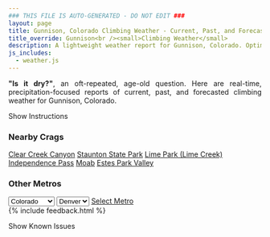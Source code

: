 ```yaml
---
### THIS FILE IS AUTO-GENERATED - DO NOT EDIT ###
layout: page
title: Gunnison, Colorado Climbing Weather - Current, Past, and Forecasted Report
title_override: Gunnison<br /><small>Climbing Weather</small>
description: A lightweight weather report for Gunnison, Colorado. Optimized for slow internet connections.
js_includes:
  - weather.js
---
```


<section class="measure center lh-copy f5-ns f6 ph2 mv4" style="text-align: justify;">
<strong>"Is it dry?"</strong>, an oft-repeated, age-old question. Here are real-time,
precipitation-focused reports of current, past, and forecasted climbing weather for Gunnison, Colorado.
</section>

<p id="settings-toggle" class="mw5 b center tc hover-light-red black-70 pointer">Show Instructions</p>
<section id="settings" class="overflow-hidden" style="display:none;">
    <div class="mv2 ph2 center">
        <div class="fn f6 tc pv2">
            <p class="measure lh-copy center"><strong>Show/hide hourly forecasts</strong> by clicking the desired day.</p>
            <hr class="mw5 p0 mv2 o-60 b0 bt b--light-red light-red bg-light-red">
            <p class="measure lh-copy center"><strong>Current and Past conditions</strong> are measured by the nearest weather station. <strong>Forecast conditions</strong> are calculated and polled separately.</p>
            <hr class="mw5 p0 mv2 o-60 b0 bt b--light-red light-red bg-light-red">
            <p class="measure lh-copy center"><strong>Having issues?</strong> Try <a id="clear-cache" class="no-underline relative fancy-link light-red hover-light-red" href="#">clearing the local cache</a>.</p>
            <hr class="mw5 p0 mv2 o-60 b0 bt b--light-red light-red bg-light-red">
            <p class="measure lh-copy center">Weather data sourced from <a class="no-underline fancy-link relative light-red" target="_blank" href="https://www.weather.gov/documentation/services-web-api">weather.gov</a>.</p>
        </div>
    </div>
</section>
<section id="weather" data-crag="gunnison-colorado" class="mv4-ns mv3 ph2 center"></section>
<section id="nearby" class="tc lh-copy">
  <h3>Nearby Crags</h3>
<a class="nowrap no-underline fancy-link relative light-red mh3" href="/crags/clear-creek-canyon-colorado-weather.html">Clear Creek Canyon</a>
<a class="nowrap no-underline fancy-link relative light-red mh3" href="/crags/staunton-state-park-colorado-weather.html">Staunton State Park</a>
<a class="nowrap no-underline fancy-link relative light-red mh3" href="/crags/lime-park-lime-creek-colorado-weather.html">Lime Park (Lime Creek)</a>
<a class="nowrap no-underline fancy-link relative light-red mh3" href="/crags/independence-pass-colorado-weather.html">Independence Pass</a>
<a class="nowrap no-underline fancy-link relative light-red mh3" href="/crags/moab-utah-weather.html">Moab</a>
<a class="nowrap no-underline fancy-link relative light-red mh3" href="/crags/estes-park-valley-colorado-weather.html">Estes Park Valley</a>
</section>
<section id="nearby" class="tc lh-copy">
  <h3>Other Metros</h3>
  <select class="ma1 bg-near-white pa2" id="stateSel">
    <option value="Texas">Texas</option>
    <option value="Washington">Washington</option>
    <option value="Colorado" selected>Colorado</option>
    <option value="Tennessee">Tennessee</option>
    <option value="Utah">Utah</option>
    <option value="California">California</option>
  </select>
  <select class="ma1 bg-near-white pa2" id="citySel">
    <option value="Denver" selected>Denver</option>
  </select>
  <a id="selectMetro" class="f6 link dim ph3 pv2 ma1 dib white bg-light-red" href="/crags/denver-colorado-weather.html">Select Metro</a>
  <script>
    var states = [];
    states["Texas"] = "Austin"
    states["Washington"] = "Seattle"
    states["Colorado"] = "Denver"
    states["Tennessee"] = "Nashville"
    states["Utah"] = "Salt Lake City"
    states["California"] = "San Francisco|Los Angeles"
  </script>
</section>
{% include feedback.html %}
<p id="issues-toggle" class="mw5 b center tc hover-light-red black-70 pointer">Show Known Issues</p>
<section id="issues" class="overflow-hidden tc f6">
</section>

<script>
  var weekly_GJT_152_72 = {"updated":"2023-01-10T08:22:20+00:00","units":"us","forecastGenerator":"BaselineForecastGenerator","generatedAt":"2023-01-10T08:36:46+00:00","updateTime":"2023-01-10T08:22:20+00:00","validTimes":"2023-01-10T02:00:00+00:00/P6DT23H","elevation":{"unitCode":"wmoUnit:m","value":2479.8528},"periods":[{"number":1,"name":"Overnight","startTime":"2023-01-10T01:00:00-07:00","endTime":"2023-01-10T06:00:00-07:00","isDaytime":false,"temperature":15,"temperatureUnit":"F","temperatureTrend":null,"windSpeed":"5 to 10 mph","windDirection":"SSE","icon":"https://api.weather.gov/icons/land/night/snow,40?size=medium","shortForecast":"Chance Snow Showers","detailedForecast":"A chance of snow showers. Mostly cloudy, with a low around 15. South southeast wind 5 to 10 mph. Chance of precipitation is 40%. New snow accumulation of less than half an inch possible."},{"number":2,"name":"Tuesday","startTime":"2023-01-10T06:00:00-07:00","endTime":"2023-01-10T18:00:00-07:00","isDaytime":true,"temperature":38,"temperatureUnit":"F","temperatureTrend":null,"windSpeed":"10 to 15 mph","windDirection":"SW","icon":"https://api.weather.gov/icons/land/day/snow,50/snow,20?size=medium","shortForecast":"Chance Snow Showers","detailedForecast":"A chance of snow showers before 7am, then a chance of snow showers and patchy fog. Partly sunny, with a high near 38. Southwest wind 10 to 15 mph, with gusts as high as 30 mph. Chance of precipitation is 50%. New snow accumulation of less than half an inch possible."},{"number":3,"name":"Tuesday Night","startTime":"2023-01-10T18:00:00-07:00","endTime":"2023-01-11T06:00:00-07:00","isDaytime":false,"temperature":16,"temperatureUnit":"F","temperatureTrend":null,"windSpeed":"5 to 15 mph","windDirection":"SSE","icon":"https://api.weather.gov/icons/land/night/snow,80?size=medium","shortForecast":"Snow Showers","detailedForecast":"Snow showers. Mostly cloudy, with a low around 16. South southeast wind 5 to 15 mph. Chance of precipitation is 80%. New snow accumulation of around one inch possible."},{"number":4,"name":"Wednesday","startTime":"2023-01-11T06:00:00-07:00","endTime":"2023-01-11T18:00:00-07:00","isDaytime":true,"temperature":29,"temperatureUnit":"F","temperatureTrend":null,"windSpeed":"10 to 20 mph","windDirection":"W","icon":"https://api.weather.gov/icons/land/day/snow,80/snow,50?size=medium","shortForecast":"Snow Showers","detailedForecast":"Snow showers before 5pm. Mostly cloudy, with a high near 29. West wind 10 to 20 mph, with gusts as high as 35 mph. Chance of precipitation is 80%. New snow accumulation of around one inch possible."},{"number":5,"name":"Wednesday Night","startTime":"2023-01-11T18:00:00-07:00","endTime":"2023-01-12T06:00:00-07:00","isDaytime":false,"temperature":4,"temperatureUnit":"F","temperatureTrend":null,"windSpeed":"5 to 15 mph","windDirection":"WNW","icon":"https://api.weather.gov/icons/land/night/cold?size=medium","shortForecast":"Partly Cloudy","detailedForecast":"Partly cloudy, with a low around 4. West northwest wind 5 to 15 mph."},{"number":6,"name":"Thursday","startTime":"2023-01-12T06:00:00-07:00","endTime":"2023-01-12T18:00:00-07:00","isDaytime":true,"temperature":30,"temperatureUnit":"F","temperatureTrend":null,"windSpeed":"5 mph","windDirection":"WNW","icon":"https://api.weather.gov/icons/land/day/sct?size=medium","shortForecast":"Mostly Sunny","detailedForecast":"Mostly sunny, with a high near 30."},{"number":7,"name":"Thursday Night","startTime":"2023-01-12T18:00:00-07:00","endTime":"2023-01-13T06:00:00-07:00","isDaytime":false,"temperature":6,"temperatureUnit":"F","temperatureTrend":null,"windSpeed":"5 mph","windDirection":"NNE","icon":"https://api.weather.gov/icons/land/night/cold?size=medium","shortForecast":"Mostly Clear","detailedForecast":"Mostly clear, with a low around 6."},{"number":8,"name":"Friday","startTime":"2023-01-13T06:00:00-07:00","endTime":"2023-01-13T18:00:00-07:00","isDaytime":true,"temperature":37,"temperatureUnit":"F","temperatureTrend":null,"windSpeed":"5 mph","windDirection":"SE","icon":"https://api.weather.gov/icons/land/day/sct?size=medium","shortForecast":"Mostly Sunny","detailedForecast":"Mostly sunny, with a high near 37."},{"number":9,"name":"Friday Night","startTime":"2023-01-13T18:00:00-07:00","endTime":"2023-01-14T06:00:00-07:00","isDaytime":false,"temperature":12,"temperatureUnit":"F","temperatureTrend":null,"windSpeed":"5 mph","windDirection":"E","icon":"https://api.weather.gov/icons/land/night/bkn?size=medium","shortForecast":"Mostly Cloudy","detailedForecast":"Mostly cloudy, with a low around 12."},{"number":10,"name":"Saturday","startTime":"2023-01-14T06:00:00-07:00","endTime":"2023-01-14T18:00:00-07:00","isDaytime":true,"temperature":38,"temperatureUnit":"F","temperatureTrend":null,"windSpeed":"5 to 10 mph","windDirection":"S","icon":"https://api.weather.gov/icons/land/day/bkn?size=medium","shortForecast":"Mostly Cloudy","detailedForecast":"Mostly cloudy, with a high near 38."},{"number":11,"name":"Saturday Night","startTime":"2023-01-14T18:00:00-07:00","endTime":"2023-01-15T06:00:00-07:00","isDaytime":false,"temperature":14,"temperatureUnit":"F","temperatureTrend":null,"windSpeed":"5 mph","windDirection":"SW","icon":"https://api.weather.gov/icons/land/night/snow?size=medium","shortForecast":"Chance Snow Showers","detailedForecast":"A chance of snow showers after 11pm. Mostly cloudy, with a low around 14."},{"number":12,"name":"Sunday","startTime":"2023-01-15T06:00:00-07:00","endTime":"2023-01-15T18:00:00-07:00","isDaytime":true,"temperature":34,"temperatureUnit":"F","temperatureTrend":null,"windSpeed":"5 to 10 mph","windDirection":"WSW","icon":"https://api.weather.gov/icons/land/day/snow?size=medium","shortForecast":"Snow Showers Likely","detailedForecast":"Snow showers likely. Mostly cloudy, with a high near 34. Little or no snow accumulation expected."},{"number":13,"name":"Sunday Night","startTime":"2023-01-15T18:00:00-07:00","endTime":"2023-01-16T06:00:00-07:00","isDaytime":false,"temperature":14,"temperatureUnit":"F","temperatureTrend":null,"windSpeed":"5 to 10 mph","windDirection":"W","icon":"https://api.weather.gov/icons/land/night/snow?size=medium","shortForecast":"Chance Snow Showers","detailedForecast":"A chance of snow showers. Mostly cloudy, with a low around 14."},{"number":14,"name":"M.L. King Jr. Day","startTime":"2023-01-16T06:00:00-07:00","endTime":"2023-01-16T18:00:00-07:00","isDaytime":true,"temperature":31,"temperatureUnit":"F","temperatureTrend":null,"windSpeed":"5 to 10 mph","windDirection":"W","icon":"https://api.weather.gov/icons/land/day/snow?size=medium","shortForecast":"Snow Showers Likely","detailedForecast":"Snow showers likely. Mostly cloudy, with a high near 31. New snow accumulation of less than one inch possible."}]}
  var hourly_GJT_152_72 = {"@context":["https://geojson.org/geojson-ld/geojson-context.jsonld",{"@version":"1.1","wx":"https://api.weather.gov/ontology#","geo":"http://www.opengis.net/ont/geosparql#","unit":"http://codes.wmo.int/common/unit/","@vocab":"https://api.weather.gov/ontology#"}],"type":"Feature","geometry":{"type":"Polygon","coordinates":[[[-106.855759,38.5572231],[-106.8532816,38.5351203],[-106.8249691,38.5370592],[-106.8274406,38.5591622],[-106.855759,38.5572231]]]},"properties":{"updated":"2023-01-10T08:22:20+00:00","units":"us","forecastGenerator":"HourlyForecastGenerator","generatedAt":"2023-01-10T08:36:46+00:00","updateTime":"2023-01-10T08:22:20+00:00","validTimes":"2023-01-10T02:00:00+00:00/P6DT23H","elevation":{"unitCode":"wmoUnit:m","value":2479.8528},"periods":[{"number":1,"name":"","startTime":"2023-01-10T01:00:00-07:00","endTime":"2023-01-10T02:00:00-07:00","isDaytime":false,"temperature":17,"temperatureUnit":"F","temperatureTrend":null,"windSpeed":"5 mph","windDirection":"S","icon":"https://api.weather.gov/icons/land/night/snow,30?size=small","shortForecast":"Chance Snow Showers","detailedForecast":""},{"number":2,"name":"","startTime":"2023-01-10T02:00:00-07:00","endTime":"2023-01-10T03:00:00-07:00","isDaytime":false,"temperature":19,"temperatureUnit":"F","temperatureTrend":null,"windSpeed":"5 mph","windDirection":"S","icon":"https://api.weather.gov/icons/land/night/snow,40?size=small","shortForecast":"Chance Snow Showers","detailedForecast":""},{"number":3,"name":"","startTime":"2023-01-10T03:00:00-07:00","endTime":"2023-01-10T04:00:00-07:00","isDaytime":false,"temperature":18,"temperatureUnit":"F","temperatureTrend":null,"windSpeed":"5 mph","windDirection":"SSE","icon":"https://api.weather.gov/icons/land/night/snow,40?size=small","shortForecast":"Chance Snow Showers","detailedForecast":""},{"number":4,"name":"","startTime":"2023-01-10T04:00:00-07:00","endTime":"2023-01-10T05:00:00-07:00","isDaytime":false,"temperature":18,"temperatureUnit":"F","temperatureTrend":null,"windSpeed":"10 mph","windDirection":"SSE","icon":"https://api.weather.gov/icons/land/night/snow,40?size=small","shortForecast":"Chance Snow Showers","detailedForecast":""},{"number":5,"name":"","startTime":"2023-01-10T05:00:00-07:00","endTime":"2023-01-10T06:00:00-07:00","isDaytime":false,"temperature":20,"temperatureUnit":"F","temperatureTrend":null,"windSpeed":"10 mph","windDirection":"SE","icon":"https://api.weather.gov/icons/land/night/snow,40?size=small","shortForecast":"Chance Snow Showers","detailedForecast":""},{"number":6,"name":"","startTime":"2023-01-10T06:00:00-07:00","endTime":"2023-01-10T07:00:00-07:00","isDaytime":true,"temperature":18,"temperatureUnit":"F","temperatureTrend":null,"windSpeed":"10 mph","windDirection":"S","icon":"https://api.weather.gov/icons/land/day/snow,50?size=small","shortForecast":"Chance Snow Showers","detailedForecast":""},{"number":7,"name":"","startTime":"2023-01-10T07:00:00-07:00","endTime":"2023-01-10T08:00:00-07:00","isDaytime":true,"temperature":17,"temperatureUnit":"F","temperatureTrend":null,"windSpeed":"10 mph","windDirection":"WSW","icon":"https://api.weather.gov/icons/land/day/snow,50?size=small","shortForecast":"Chance Snow Showers","detailedForecast":""},{"number":8,"name":"","startTime":"2023-01-10T08:00:00-07:00","endTime":"2023-01-10T09:00:00-07:00","isDaytime":true,"temperature":20,"temperatureUnit":"F","temperatureTrend":null,"windSpeed":"10 mph","windDirection":"W","icon":"https://api.weather.gov/icons/land/day/snow?size=small","shortForecast":"Chance Snow Showers","detailedForecast":""},{"number":9,"name":"","startTime":"2023-01-10T09:00:00-07:00","endTime":"2023-01-10T10:00:00-07:00","isDaytime":true,"temperature":24,"temperatureUnit":"F","temperatureTrend":null,"windSpeed":"15 mph","windDirection":"W","icon":"https://api.weather.gov/icons/land/day/snow?size=small","shortForecast":"Chance Snow Showers","detailedForecast":""},{"number":10,"name":"","startTime":"2023-01-10T10:00:00-07:00","endTime":"2023-01-10T11:00:00-07:00","isDaytime":true,"temperature":28,"temperatureUnit":"F","temperatureTrend":null,"windSpeed":"15 mph","windDirection":"W","icon":"https://api.weather.gov/icons/land/day/snow?size=small","shortForecast":"Chance Snow Showers","detailedForecast":""},{"number":11,"name":"","startTime":"2023-01-10T11:00:00-07:00","endTime":"2023-01-10T12:00:00-07:00","isDaytime":true,"temperature":31,"temperatureUnit":"F","temperatureTrend":null,"windSpeed":"15 mph","windDirection":"W","icon":"https://api.weather.gov/icons/land/day/snow?size=small","shortForecast":"Slight Chance Snow Showers","detailedForecast":""},{"number":12,"name":"","startTime":"2023-01-10T12:00:00-07:00","endTime":"2023-01-10T13:00:00-07:00","isDaytime":true,"temperature":34,"temperatureUnit":"F","temperatureTrend":null,"windSpeed":"15 mph","windDirection":"W","icon":"https://api.weather.gov/icons/land/day/bkn?size=small","shortForecast":"Partly Sunny","detailedForecast":""},{"number":13,"name":"","startTime":"2023-01-10T13:00:00-07:00","endTime":"2023-01-10T14:00:00-07:00","isDaytime":true,"temperature":36,"temperatureUnit":"F","temperatureTrend":null,"windSpeed":"15 mph","windDirection":"W","icon":"https://api.weather.gov/icons/land/day/sct?size=small","shortForecast":"Mostly Sunny","detailedForecast":""},{"number":14,"name":"","startTime":"2023-01-10T14:00:00-07:00","endTime":"2023-01-10T15:00:00-07:00","isDaytime":true,"temperature":37,"temperatureUnit":"F","temperatureTrend":null,"windSpeed":"15 mph","windDirection":"W","icon":"https://api.weather.gov/icons/land/day/sct?size=small","shortForecast":"Mostly Sunny","detailedForecast":""},{"number":15,"name":"","startTime":"2023-01-10T15:00:00-07:00","endTime":"2023-01-10T16:00:00-07:00","isDaytime":true,"temperature":38,"temperatureUnit":"F","temperatureTrend":null,"windSpeed":"10 mph","windDirection":"WSW","icon":"https://api.weather.gov/icons/land/day/sct?size=small","shortForecast":"Mostly Sunny","detailedForecast":""},{"number":16,"name":"","startTime":"2023-01-10T16:00:00-07:00","endTime":"2023-01-10T17:00:00-07:00","isDaytime":true,"temperature":36,"temperatureUnit":"F","temperatureTrend":null,"windSpeed":"10 mph","windDirection":"S","icon":"https://api.weather.gov/icons/land/day/sct?size=small","shortForecast":"Mostly Sunny","detailedForecast":""},{"number":17,"name":"","startTime":"2023-01-10T17:00:00-07:00","endTime":"2023-01-10T18:00:00-07:00","isDaytime":true,"temperature":32,"temperatureUnit":"F","temperatureTrend":null,"windSpeed":"10 mph","windDirection":"S","icon":"https://api.weather.gov/icons/land/day/snow?size=small","shortForecast":"Slight Chance Snow Showers","detailedForecast":""},{"number":18,"name":"","startTime":"2023-01-10T18:00:00-07:00","endTime":"2023-01-10T19:00:00-07:00","isDaytime":false,"temperature":30,"temperatureUnit":"F","temperatureTrend":null,"windSpeed":"10 mph","windDirection":"SSE","icon":"https://api.weather.gov/icons/land/night/snow?size=small","shortForecast":"Slight Chance Snow Showers","detailedForecast":""},{"number":19,"name":"","startTime":"2023-01-10T19:00:00-07:00","endTime":"2023-01-10T20:00:00-07:00","isDaytime":false,"temperature":28,"temperatureUnit":"F","temperatureTrend":null,"windSpeed":"10 mph","windDirection":"ESE","icon":"https://api.weather.gov/icons/land/night/snow?size=small","shortForecast":"Slight Chance Snow Showers","detailedForecast":""},{"number":20,"name":"","startTime":"2023-01-10T20:00:00-07:00","endTime":"2023-01-10T21:00:00-07:00","isDaytime":false,"temperature":25,"temperatureUnit":"F","temperatureTrend":null,"windSpeed":"10 mph","windDirection":"E","icon":"https://api.weather.gov/icons/land/night/snow?size=small","shortForecast":"Slight Chance Snow Showers","detailedForecast":""},{"number":21,"name":"","startTime":"2023-01-10T21:00:00-07:00","endTime":"2023-01-10T22:00:00-07:00","isDaytime":false,"temperature":24,"temperatureUnit":"F","temperatureTrend":null,"windSpeed":"10 mph","windDirection":"E","icon":"https://api.weather.gov/icons/land/night/snow?size=small","shortForecast":"Slight Chance Snow Showers","detailedForecast":""},{"number":22,"name":"","startTime":"2023-01-10T22:00:00-07:00","endTime":"2023-01-10T23:00:00-07:00","isDaytime":false,"temperature":24,"temperatureUnit":"F","temperatureTrend":null,"windSpeed":"10 mph","windDirection":"E","icon":"https://api.weather.gov/icons/land/night/snow?size=small","shortForecast":"Slight Chance Snow Showers","detailedForecast":""},{"number":23,"name":"","startTime":"2023-01-10T23:00:00-07:00","endTime":"2023-01-11T00:00:00-07:00","isDaytime":false,"temperature":23,"temperatureUnit":"F","temperatureTrend":null,"windSpeed":"10 mph","windDirection":"E","icon":"https://api.weather.gov/icons/land/night/snow?size=small","shortForecast":"Snow Showers","detailedForecast":""},{"number":24,"name":"","startTime":"2023-01-11T00:00:00-07:00","endTime":"2023-01-11T01:00:00-07:00","isDaytime":false,"temperature":22,"temperatureUnit":"F","temperatureTrend":null,"windSpeed":"15 mph","windDirection":"E","icon":"https://api.weather.gov/icons/land/night/snow?size=small","shortForecast":"Snow Showers","detailedForecast":""},{"number":25,"name":"","startTime":"2023-01-11T01:00:00-07:00","endTime":"2023-01-11T02:00:00-07:00","isDaytime":false,"temperature":21,"temperatureUnit":"F","temperatureTrend":null,"windSpeed":"15 mph","windDirection":"ESE","icon":"https://api.weather.gov/icons/land/night/snow?size=small","shortForecast":"Snow Showers","detailedForecast":""},{"number":26,"name":"","startTime":"2023-01-11T02:00:00-07:00","endTime":"2023-01-11T03:00:00-07:00","isDaytime":false,"temperature":20,"temperatureUnit":"F","temperatureTrend":null,"windSpeed":"15 mph","windDirection":"ESE","icon":"https://api.weather.gov/icons/land/night/snow?size=small","shortForecast":"Snow Showers","detailedForecast":""},{"number":27,"name":"","startTime":"2023-01-11T03:00:00-07:00","endTime":"2023-01-11T04:00:00-07:00","isDaytime":false,"temperature":20,"temperatureUnit":"F","temperatureTrend":null,"windSpeed":"10 mph","windDirection":"SSE","icon":"https://api.weather.gov/icons/land/night/snow?size=small","shortForecast":"Snow Showers","detailedForecast":""},{"number":28,"name":"","startTime":"2023-01-11T04:00:00-07:00","endTime":"2023-01-11T05:00:00-07:00","isDaytime":false,"temperature":19,"temperatureUnit":"F","temperatureTrend":null,"windSpeed":"10 mph","windDirection":"SW","icon":"https://api.weather.gov/icons/land/night/snow?size=small","shortForecast":"Snow Showers","detailedForecast":""},{"number":29,"name":"","startTime":"2023-01-11T05:00:00-07:00","endTime":"2023-01-11T06:00:00-07:00","isDaytime":false,"temperature":18,"temperatureUnit":"F","temperatureTrend":null,"windSpeed":"5 mph","windDirection":"WSW","icon":"https://api.weather.gov/icons/land/night/snow?size=small","shortForecast":"Snow Showers","detailedForecast":""},{"number":30,"name":"","startTime":"2023-01-11T06:00:00-07:00","endTime":"2023-01-11T07:00:00-07:00","isDaytime":true,"temperature":17,"temperatureUnit":"F","temperatureTrend":null,"windSpeed":"10 mph","windDirection":"WSW","icon":"https://api.weather.gov/icons/land/day/snow?size=small","shortForecast":"Snow Showers","detailedForecast":""},{"number":31,"name":"","startTime":"2023-01-11T07:00:00-07:00","endTime":"2023-01-11T08:00:00-07:00","isDaytime":true,"temperature":16,"temperatureUnit":"F","temperatureTrend":null,"windSpeed":"15 mph","windDirection":"W","icon":"https://api.weather.gov/icons/land/day/snow?size=small","shortForecast":"Snow Showers","detailedForecast":""},{"number":32,"name":"","startTime":"2023-01-11T08:00:00-07:00","endTime":"2023-01-11T09:00:00-07:00","isDaytime":true,"temperature":16,"temperatureUnit":"F","temperatureTrend":null,"windSpeed":"15 mph","windDirection":"W","icon":"https://api.weather.gov/icons/land/day/snow?size=small","shortForecast":"Snow Showers","detailedForecast":""},{"number":33,"name":"","startTime":"2023-01-11T09:00:00-07:00","endTime":"2023-01-11T10:00:00-07:00","isDaytime":true,"temperature":18,"temperatureUnit":"F","temperatureTrend":null,"windSpeed":"20 mph","windDirection":"W","icon":"https://api.weather.gov/icons/land/day/snow?size=small","shortForecast":"Snow Showers","detailedForecast":""},{"number":34,"name":"","startTime":"2023-01-11T10:00:00-07:00","endTime":"2023-01-11T11:00:00-07:00","isDaytime":true,"temperature":22,"temperatureUnit":"F","temperatureTrend":null,"windSpeed":"20 mph","windDirection":"W","icon":"https://api.weather.gov/icons/land/day/snow?size=small","shortForecast":"Snow Showers","detailedForecast":""},{"number":35,"name":"","startTime":"2023-01-11T11:00:00-07:00","endTime":"2023-01-11T12:00:00-07:00","isDaytime":true,"temperature":25,"temperatureUnit":"F","temperatureTrend":null,"windSpeed":"20 mph","windDirection":"W","icon":"https://api.weather.gov/icons/land/day/snow?size=small","shortForecast":"Chance Snow Showers","detailedForecast":""},{"number":36,"name":"","startTime":"2023-01-11T12:00:00-07:00","endTime":"2023-01-11T13:00:00-07:00","isDaytime":true,"temperature":27,"temperatureUnit":"F","temperatureTrend":null,"windSpeed":"20 mph","windDirection":"W","icon":"https://api.weather.gov/icons/land/day/snow?size=small","shortForecast":"Chance Snow Showers","detailedForecast":""},{"number":37,"name":"","startTime":"2023-01-11T13:00:00-07:00","endTime":"2023-01-11T14:00:00-07:00","isDaytime":true,"temperature":29,"temperatureUnit":"F","temperatureTrend":null,"windSpeed":"20 mph","windDirection":"W","icon":"https://api.weather.gov/icons/land/day/snow?size=small","shortForecast":"Chance Snow Showers","detailedForecast":""},{"number":38,"name":"","startTime":"2023-01-11T14:00:00-07:00","endTime":"2023-01-11T15:00:00-07:00","isDaytime":true,"temperature":29,"temperatureUnit":"F","temperatureTrend":null,"windSpeed":"20 mph","windDirection":"W","icon":"https://api.weather.gov/icons/land/day/snow?size=small","shortForecast":"Chance Snow Showers","detailedForecast":""},{"number":39,"name":"","startTime":"2023-01-11T15:00:00-07:00","endTime":"2023-01-11T16:00:00-07:00","isDaytime":true,"temperature":28,"temperatureUnit":"F","temperatureTrend":null,"windSpeed":"20 mph","windDirection":"W","icon":"https://api.weather.gov/icons/land/day/snow?size=small","shortForecast":"Chance Snow Showers","detailedForecast":""},{"number":40,"name":"","startTime":"2023-01-11T16:00:00-07:00","endTime":"2023-01-11T17:00:00-07:00","isDaytime":true,"temperature":27,"temperatureUnit":"F","temperatureTrend":null,"windSpeed":"20 mph","windDirection":"W","icon":"https://api.weather.gov/icons/land/day/snow?size=small","shortForecast":"Chance Snow Showers","detailedForecast":""},{"number":41,"name":"","startTime":"2023-01-11T17:00:00-07:00","endTime":"2023-01-11T18:00:00-07:00","isDaytime":true,"temperature":25,"temperatureUnit":"F","temperatureTrend":null,"windSpeed":"20 mph","windDirection":"W","icon":"https://api.weather.gov/icons/land/day/bkn?size=small","shortForecast":"Partly Sunny","detailedForecast":""},{"number":42,"name":"","startTime":"2023-01-11T18:00:00-07:00","endTime":"2023-01-11T19:00:00-07:00","isDaytime":false,"temperature":23,"temperatureUnit":"F","temperatureTrend":null,"windSpeed":"15 mph","windDirection":"W","icon":"https://api.weather.gov/icons/land/night/bkn?size=small","shortForecast":"Mostly Cloudy","detailedForecast":""},{"number":43,"name":"","startTime":"2023-01-11T19:00:00-07:00","endTime":"2023-01-11T20:00:00-07:00","isDaytime":false,"temperature":20,"temperatureUnit":"F","temperatureTrend":null,"windSpeed":"15 mph","windDirection":"W","icon":"https://api.weather.gov/icons/land/night/bkn?size=small","shortForecast":"Mostly Cloudy","detailedForecast":""},{"number":44,"name":"","startTime":"2023-01-11T20:00:00-07:00","endTime":"2023-01-11T21:00:00-07:00","isDaytime":false,"temperature":18,"temperatureUnit":"F","temperatureTrend":null,"windSpeed":"10 mph","windDirection":"W","icon":"https://api.weather.gov/icons/land/night/bkn?size=small","shortForecast":"Mostly Cloudy","detailedForecast":""},{"number":45,"name":"","startTime":"2023-01-11T21:00:00-07:00","endTime":"2023-01-11T22:00:00-07:00","isDaytime":false,"temperature":16,"temperatureUnit":"F","temperatureTrend":null,"windSpeed":"10 mph","windDirection":"W","icon":"https://api.weather.gov/icons/land/night/bkn?size=small","shortForecast":"Mostly Cloudy","detailedForecast":""},{"number":46,"name":"","startTime":"2023-01-11T22:00:00-07:00","endTime":"2023-01-11T23:00:00-07:00","isDaytime":false,"temperature":15,"temperatureUnit":"F","temperatureTrend":null,"windSpeed":"10 mph","windDirection":"W","icon":"https://api.weather.gov/icons/land/night/sct?size=small","shortForecast":"Partly Cloudy","detailedForecast":""},{"number":47,"name":"","startTime":"2023-01-11T23:00:00-07:00","endTime":"2023-01-12T00:00:00-07:00","isDaytime":false,"temperature":13,"temperatureUnit":"F","temperatureTrend":null,"windSpeed":"5 mph","windDirection":"W","icon":"https://api.weather.gov/icons/land/night/sct?size=small","shortForecast":"Partly Cloudy","detailedForecast":""},{"number":48,"name":"","startTime":"2023-01-12T00:00:00-07:00","endTime":"2023-01-12T01:00:00-07:00","isDaytime":false,"temperature":12,"temperatureUnit":"F","temperatureTrend":null,"windSpeed":"5 mph","windDirection":"WNW","icon":"https://api.weather.gov/icons/land/night/sct?size=small","shortForecast":"Partly Cloudy","detailedForecast":""},{"number":49,"name":"","startTime":"2023-01-12T01:00:00-07:00","endTime":"2023-01-12T02:00:00-07:00","isDaytime":false,"temperature":11,"temperatureUnit":"F","temperatureTrend":null,"windSpeed":"5 mph","windDirection":"WNW","icon":"https://api.weather.gov/icons/land/night/sct?size=small","shortForecast":"Partly Cloudy","detailedForecast":""},{"number":50,"name":"","startTime":"2023-01-12T02:00:00-07:00","endTime":"2023-01-12T03:00:00-07:00","isDaytime":false,"temperature":10,"temperatureUnit":"F","temperatureTrend":null,"windSpeed":"5 mph","windDirection":"NW","icon":"https://api.weather.gov/icons/land/night/cold?size=small","shortForecast":"Partly Cloudy","detailedForecast":""},{"number":51,"name":"","startTime":"2023-01-12T03:00:00-07:00","endTime":"2023-01-12T04:00:00-07:00","isDaytime":false,"temperature":9,"temperatureUnit":"F","temperatureTrend":null,"windSpeed":"5 mph","windDirection":"NW","icon":"https://api.weather.gov/icons/land/night/cold?size=small","shortForecast":"Partly Cloudy","detailedForecast":""},{"number":52,"name":"","startTime":"2023-01-12T04:00:00-07:00","endTime":"2023-01-12T05:00:00-07:00","isDaytime":false,"temperature":8,"temperatureUnit":"F","temperatureTrend":null,"windSpeed":"5 mph","windDirection":"NW","icon":"https://api.weather.gov/icons/land/night/cold?size=small","shortForecast":"Partly Cloudy","detailedForecast":""},{"number":53,"name":"","startTime":"2023-01-12T05:00:00-07:00","endTime":"2023-01-12T06:00:00-07:00","isDaytime":false,"temperature":6,"temperatureUnit":"F","temperatureTrend":null,"windSpeed":"5 mph","windDirection":"NW","icon":"https://api.weather.gov/icons/land/night/cold?size=small","shortForecast":"Partly Cloudy","detailedForecast":""},{"number":54,"name":"","startTime":"2023-01-12T06:00:00-07:00","endTime":"2023-01-12T07:00:00-07:00","isDaytime":true,"temperature":5,"temperatureUnit":"F","temperatureTrend":null,"windSpeed":"5 mph","windDirection":"NNW","icon":"https://api.weather.gov/icons/land/day/cold?size=small","shortForecast":"Mostly Sunny","detailedForecast":""},{"number":55,"name":"","startTime":"2023-01-12T07:00:00-07:00","endTime":"2023-01-12T08:00:00-07:00","isDaytime":true,"temperature":4,"temperatureUnit":"F","temperatureTrend":null,"windSpeed":"5 mph","windDirection":"NNW","icon":"https://api.weather.gov/icons/land/day/cold?size=small","shortForecast":"Mostly Sunny","detailedForecast":""},{"number":56,"name":"","startTime":"2023-01-12T08:00:00-07:00","endTime":"2023-01-12T09:00:00-07:00","isDaytime":true,"temperature":6,"temperatureUnit":"F","temperatureTrend":null,"windSpeed":"5 mph","windDirection":"N","icon":"https://api.weather.gov/icons/land/day/cold?size=small","shortForecast":"Mostly Sunny","detailedForecast":""},{"number":57,"name":"","startTime":"2023-01-12T09:00:00-07:00","endTime":"2023-01-12T10:00:00-07:00","isDaytime":true,"temperature":10,"temperatureUnit":"F","temperatureTrend":null,"windSpeed":"5 mph","windDirection":"NNW","icon":"https://api.weather.gov/icons/land/day/cold?size=small","shortForecast":"Mostly Sunny","detailedForecast":""},{"number":58,"name":"","startTime":"2023-01-12T10:00:00-07:00","endTime":"2023-01-12T11:00:00-07:00","isDaytime":true,"temperature":15,"temperatureUnit":"F","temperatureTrend":null,"windSpeed":"5 mph","windDirection":"W","icon":"https://api.weather.gov/icons/land/day/sct?size=small","shortForecast":"Mostly Sunny","detailedForecast":""},{"number":59,"name":"","startTime":"2023-01-12T11:00:00-07:00","endTime":"2023-01-12T12:00:00-07:00","isDaytime":true,"temperature":21,"temperatureUnit":"F","temperatureTrend":null,"windSpeed":"5 mph","windDirection":"WSW","icon":"https://api.weather.gov/icons/land/day/sct?size=small","shortForecast":"Mostly Sunny","detailedForecast":""},{"number":60,"name":"","startTime":"2023-01-12T12:00:00-07:00","endTime":"2023-01-12T13:00:00-07:00","isDaytime":true,"temperature":26,"temperatureUnit":"F","temperatureTrend":null,"windSpeed":"5 mph","windDirection":"WSW","icon":"https://api.weather.gov/icons/land/day/sct?size=small","shortForecast":"Mostly Sunny","detailedForecast":""},{"number":61,"name":"","startTime":"2023-01-12T13:00:00-07:00","endTime":"2023-01-12T14:00:00-07:00","isDaytime":true,"temperature":29,"temperatureUnit":"F","temperatureTrend":null,"windSpeed":"5 mph","windDirection":"W","icon":"https://api.weather.gov/icons/land/day/sct?size=small","shortForecast":"Mostly Sunny","detailedForecast":""},{"number":62,"name":"","startTime":"2023-01-12T14:00:00-07:00","endTime":"2023-01-12T15:00:00-07:00","isDaytime":true,"temperature":30,"temperatureUnit":"F","temperatureTrend":null,"windSpeed":"5 mph","windDirection":"W","icon":"https://api.weather.gov/icons/land/day/few?size=small","shortForecast":"Sunny","detailedForecast":""},{"number":63,"name":"","startTime":"2023-01-12T15:00:00-07:00","endTime":"2023-01-12T16:00:00-07:00","isDaytime":true,"temperature":30,"temperatureUnit":"F","temperatureTrend":null,"windSpeed":"5 mph","windDirection":"W","icon":"https://api.weather.gov/icons/land/day/sct?size=small","shortForecast":"Mostly Sunny","detailedForecast":""},{"number":64,"name":"","startTime":"2023-01-12T16:00:00-07:00","endTime":"2023-01-12T17:00:00-07:00","isDaytime":true,"temperature":29,"temperatureUnit":"F","temperatureTrend":null,"windSpeed":"5 mph","windDirection":"W","icon":"https://api.weather.gov/icons/land/day/sct?size=small","shortForecast":"Mostly Sunny","detailedForecast":""},{"number":65,"name":"","startTime":"2023-01-12T17:00:00-07:00","endTime":"2023-01-12T18:00:00-07:00","isDaytime":true,"temperature":26,"temperatureUnit":"F","temperatureTrend":null,"windSpeed":"5 mph","windDirection":"W","icon":"https://api.weather.gov/icons/land/day/sct?size=small","shortForecast":"Mostly Sunny","detailedForecast":""},{"number":66,"name":"","startTime":"2023-01-12T18:00:00-07:00","endTime":"2023-01-12T19:00:00-07:00","isDaytime":false,"temperature":23,"temperatureUnit":"F","temperatureTrend":null,"windSpeed":"5 mph","windDirection":"NW","icon":"https://api.weather.gov/icons/land/night/sct?size=small","shortForecast":"Partly Cloudy","detailedForecast":""},{"number":67,"name":"","startTime":"2023-01-12T19:00:00-07:00","endTime":"2023-01-12T20:00:00-07:00","isDaytime":false,"temperature":20,"temperatureUnit":"F","temperatureTrend":null,"windSpeed":"5 mph","windDirection":"NNE","icon":"https://api.weather.gov/icons/land/night/sct?size=small","shortForecast":"Partly Cloudy","detailedForecast":""},{"number":68,"name":"","startTime":"2023-01-12T20:00:00-07:00","endTime":"2023-01-12T21:00:00-07:00","isDaytime":false,"temperature":16,"temperatureUnit":"F","temperatureTrend":null,"windSpeed":"5 mph","windDirection":"NE","icon":"https://api.weather.gov/icons/land/night/sct?size=small","shortForecast":"Partly Cloudy","detailedForecast":""},{"number":69,"name":"","startTime":"2023-01-12T21:00:00-07:00","endTime":"2023-01-12T22:00:00-07:00","isDaytime":false,"temperature":14,"temperatureUnit":"F","temperatureTrend":null,"windSpeed":"5 mph","windDirection":"NE","icon":"https://api.weather.gov/icons/land/night/sct?size=small","shortForecast":"Partly Cloudy","detailedForecast":""},{"number":70,"name":"","startTime":"2023-01-12T22:00:00-07:00","endTime":"2023-01-12T23:00:00-07:00","isDaytime":false,"temperature":13,"temperatureUnit":"F","temperatureTrend":null,"windSpeed":"5 mph","windDirection":"NNE","icon":"https://api.weather.gov/icons/land/night/sct?size=small","shortForecast":"Partly Cloudy","detailedForecast":""},{"number":71,"name":"","startTime":"2023-01-12T23:00:00-07:00","endTime":"2023-01-13T00:00:00-07:00","isDaytime":false,"temperature":12,"temperatureUnit":"F","temperatureTrend":null,"windSpeed":"5 mph","windDirection":"NNE","icon":"https://api.weather.gov/icons/land/night/sct?size=small","shortForecast":"Partly Cloudy","detailedForecast":""},{"number":72,"name":"","startTime":"2023-01-13T00:00:00-07:00","endTime":"2023-01-13T01:00:00-07:00","isDaytime":false,"temperature":11,"temperatureUnit":"F","temperatureTrend":null,"windSpeed":"5 mph","windDirection":"NNE","icon":"https://api.weather.gov/icons/land/night/few?size=small","shortForecast":"Mostly Clear","detailedForecast":""},{"number":73,"name":"","startTime":"2023-01-13T01:00:00-07:00","endTime":"2023-01-13T02:00:00-07:00","isDaytime":false,"temperature":10,"temperatureUnit":"F","temperatureTrend":null,"windSpeed":"5 mph","windDirection":"NE","icon":"https://api.weather.gov/icons/land/night/cold?size=small","shortForecast":"Mostly Clear","detailedForecast":""},{"number":74,"name":"","startTime":"2023-01-13T02:00:00-07:00","endTime":"2023-01-13T03:00:00-07:00","isDaytime":false,"temperature":10,"temperatureUnit":"F","temperatureTrend":null,"windSpeed":"5 mph","windDirection":"NE","icon":"https://api.weather.gov/icons/land/night/cold?size=small","shortForecast":"Mostly Clear","detailedForecast":""},{"number":75,"name":"","startTime":"2023-01-13T03:00:00-07:00","endTime":"2023-01-13T04:00:00-07:00","isDaytime":false,"temperature":9,"temperatureUnit":"F","temperatureTrend":null,"windSpeed":"5 mph","windDirection":"NNE","icon":"https://api.weather.gov/icons/land/night/cold?size=small","shortForecast":"Mostly Clear","detailedForecast":""},{"number":76,"name":"","startTime":"2023-01-13T04:00:00-07:00","endTime":"2023-01-13T05:00:00-07:00","isDaytime":false,"temperature":8,"temperatureUnit":"F","temperatureTrend":null,"windSpeed":"5 mph","windDirection":"NNE","icon":"https://api.weather.gov/icons/land/night/cold?size=small","shortForecast":"Mostly Clear","detailedForecast":""},{"number":77,"name":"","startTime":"2023-01-13T05:00:00-07:00","endTime":"2023-01-13T06:00:00-07:00","isDaytime":false,"temperature":8,"temperatureUnit":"F","temperatureTrend":null,"windSpeed":"5 mph","windDirection":"N","icon":"https://api.weather.gov/icons/land/night/cold?size=small","shortForecast":"Mostly Clear","detailedForecast":""},{"number":78,"name":"","startTime":"2023-01-13T06:00:00-07:00","endTime":"2023-01-13T07:00:00-07:00","isDaytime":true,"temperature":6,"temperatureUnit":"F","temperatureTrend":null,"windSpeed":"5 mph","windDirection":"NNE","icon":"https://api.weather.gov/icons/land/day/cold?size=small","shortForecast":"Mostly Sunny","detailedForecast":""},{"number":79,"name":"","startTime":"2023-01-13T07:00:00-07:00","endTime":"2023-01-13T08:00:00-07:00","isDaytime":true,"temperature":6,"temperatureUnit":"F","temperatureTrend":null,"windSpeed":"5 mph","windDirection":"NE","icon":"https://api.weather.gov/icons/land/day/cold?size=small","shortForecast":"Mostly Sunny","detailedForecast":""},{"number":80,"name":"","startTime":"2023-01-13T08:00:00-07:00","endTime":"2023-01-13T09:00:00-07:00","isDaytime":true,"temperature":8,"temperatureUnit":"F","temperatureTrend":null,"windSpeed":"5 mph","windDirection":"ENE","icon":"https://api.weather.gov/icons/land/day/cold?size=small","shortForecast":"Mostly Sunny","detailedForecast":""},{"number":81,"name":"","startTime":"2023-01-13T09:00:00-07:00","endTime":"2023-01-13T10:00:00-07:00","isDaytime":true,"temperature":13,"temperatureUnit":"F","temperatureTrend":null,"windSpeed":"5 mph","windDirection":"E","icon":"https://api.weather.gov/icons/land/day/sct?size=small","shortForecast":"Mostly Sunny","detailedForecast":""},{"number":82,"name":"","startTime":"2023-01-13T10:00:00-07:00","endTime":"2023-01-13T11:00:00-07:00","isDaytime":true,"temperature":20,"temperatureUnit":"F","temperatureTrend":null,"windSpeed":"5 mph","windDirection":"SE","icon":"https://api.weather.gov/icons/land/day/sct?size=small","shortForecast":"Mostly Sunny","detailedForecast":""},{"number":83,"name":"","startTime":"2023-01-13T11:00:00-07:00","endTime":"2023-01-13T12:00:00-07:00","isDaytime":true,"temperature":27,"temperatureUnit":"F","temperatureTrend":null,"windSpeed":"5 mph","windDirection":"SSE","icon":"https://api.weather.gov/icons/land/day/sct?size=small","shortForecast":"Mostly Sunny","detailedForecast":""},{"number":84,"name":"","startTime":"2023-01-13T12:00:00-07:00","endTime":"2023-01-13T13:00:00-07:00","isDaytime":true,"temperature":32,"temperatureUnit":"F","temperatureTrend":null,"windSpeed":"5 mph","windDirection":"SSE","icon":"https://api.weather.gov/icons/land/day/sct?size=small","shortForecast":"Mostly Sunny","detailedForecast":""},{"number":85,"name":"","startTime":"2023-01-13T13:00:00-07:00","endTime":"2023-01-13T14:00:00-07:00","isDaytime":true,"temperature":35,"temperatureUnit":"F","temperatureTrend":null,"windSpeed":"5 mph","windDirection":"S","icon":"https://api.weather.gov/icons/land/day/sct?size=small","shortForecast":"Mostly Sunny","detailedForecast":""},{"number":86,"name":"","startTime":"2023-01-13T14:00:00-07:00","endTime":"2023-01-13T15:00:00-07:00","isDaytime":true,"temperature":37,"temperatureUnit":"F","temperatureTrend":null,"windSpeed":"5 mph","windDirection":"S","icon":"https://api.weather.gov/icons/land/day/sct?size=small","shortForecast":"Mostly Sunny","detailedForecast":""},{"number":87,"name":"","startTime":"2023-01-13T15:00:00-07:00","endTime":"2023-01-13T16:00:00-07:00","isDaytime":true,"temperature":36,"temperatureUnit":"F","temperatureTrend":null,"windSpeed":"5 mph","windDirection":"S","icon":"https://api.weather.gov/icons/land/day/bkn?size=small","shortForecast":"Partly Sunny","detailedForecast":""},{"number":88,"name":"","startTime":"2023-01-13T16:00:00-07:00","endTime":"2023-01-13T17:00:00-07:00","isDaytime":true,"temperature":35,"temperatureUnit":"F","temperatureTrend":null,"windSpeed":"5 mph","windDirection":"SW","icon":"https://api.weather.gov/icons/land/day/bkn?size=small","shortForecast":"Partly Sunny","detailedForecast":""},{"number":89,"name":"","startTime":"2023-01-13T17:00:00-07:00","endTime":"2023-01-13T18:00:00-07:00","isDaytime":true,"temperature":32,"temperatureUnit":"F","temperatureTrend":null,"windSpeed":"5 mph","windDirection":"SW","icon":"https://api.weather.gov/icons/land/day/bkn?size=small","shortForecast":"Partly Sunny","detailedForecast":""},{"number":90,"name":"","startTime":"2023-01-13T18:00:00-07:00","endTime":"2023-01-13T19:00:00-07:00","isDaytime":false,"temperature":29,"temperatureUnit":"F","temperatureTrend":null,"windSpeed":"5 mph","windDirection":"SSW","icon":"https://api.weather.gov/icons/land/night/bkn?size=small","shortForecast":"Mostly Cloudy","detailedForecast":""},{"number":91,"name":"","startTime":"2023-01-13T19:00:00-07:00","endTime":"2023-01-13T20:00:00-07:00","isDaytime":false,"temperature":26,"temperatureUnit":"F","temperatureTrend":null,"windSpeed":"5 mph","windDirection":"SE","icon":"https://api.weather.gov/icons/land/night/bkn?size=small","shortForecast":"Mostly Cloudy","detailedForecast":""},{"number":92,"name":"","startTime":"2023-01-13T20:00:00-07:00","endTime":"2023-01-13T21:00:00-07:00","isDaytime":false,"temperature":24,"temperatureUnit":"F","temperatureTrend":null,"windSpeed":"5 mph","windDirection":"E","icon":"https://api.weather.gov/icons/land/night/bkn?size=small","shortForecast":"Mostly Cloudy","detailedForecast":""},{"number":93,"name":"","startTime":"2023-01-13T21:00:00-07:00","endTime":"2023-01-13T22:00:00-07:00","isDaytime":false,"temperature":22,"temperatureUnit":"F","temperatureTrend":null,"windSpeed":"5 mph","windDirection":"E","icon":"https://api.weather.gov/icons/land/night/bkn?size=small","shortForecast":"Mostly Cloudy","detailedForecast":""},{"number":94,"name":"","startTime":"2023-01-13T22:00:00-07:00","endTime":"2023-01-13T23:00:00-07:00","isDaytime":false,"temperature":21,"temperatureUnit":"F","temperatureTrend":null,"windSpeed":"5 mph","windDirection":"E","icon":"https://api.weather.gov/icons/land/night/bkn?size=small","shortForecast":"Mostly Cloudy","detailedForecast":""},{"number":95,"name":"","startTime":"2023-01-13T23:00:00-07:00","endTime":"2023-01-14T00:00:00-07:00","isDaytime":false,"temperature":20,"temperatureUnit":"F","temperatureTrend":null,"windSpeed":"5 mph","windDirection":"E","icon":"https://api.weather.gov/icons/land/night/bkn?size=small","shortForecast":"Mostly Cloudy","detailedForecast":""},{"number":96,"name":"","startTime":"2023-01-14T00:00:00-07:00","endTime":"2023-01-14T01:00:00-07:00","isDaytime":false,"temperature":18,"temperatureUnit":"F","temperatureTrend":null,"windSpeed":"5 mph","windDirection":"E","icon":"https://api.weather.gov/icons/land/night/bkn?size=small","shortForecast":"Mostly Cloudy","detailedForecast":""},{"number":97,"name":"","startTime":"2023-01-14T01:00:00-07:00","endTime":"2023-01-14T02:00:00-07:00","isDaytime":false,"temperature":17,"temperatureUnit":"F","temperatureTrend":null,"windSpeed":"5 mph","windDirection":"ENE","icon":"https://api.weather.gov/icons/land/night/bkn?size=small","shortForecast":"Mostly Cloudy","detailedForecast":""},{"number":98,"name":"","startTime":"2023-01-14T02:00:00-07:00","endTime":"2023-01-14T03:00:00-07:00","isDaytime":false,"temperature":16,"temperatureUnit":"F","temperatureTrend":null,"windSpeed":"5 mph","windDirection":"ENE","icon":"https://api.weather.gov/icons/land/night/bkn?size=small","shortForecast":"Mostly Cloudy","detailedForecast":""},{"number":99,"name":"","startTime":"2023-01-14T03:00:00-07:00","endTime":"2023-01-14T04:00:00-07:00","isDaytime":false,"temperature":16,"temperatureUnit":"F","temperatureTrend":null,"windSpeed":"5 mph","windDirection":"ENE","icon":"https://api.weather.gov/icons/land/night/bkn?size=small","shortForecast":"Mostly Cloudy","detailedForecast":""},{"number":100,"name":"","startTime":"2023-01-14T04:00:00-07:00","endTime":"2023-01-14T05:00:00-07:00","isDaytime":false,"temperature":15,"temperatureUnit":"F","temperatureTrend":null,"windSpeed":"5 mph","windDirection":"ENE","icon":"https://api.weather.gov/icons/land/night/bkn?size=small","shortForecast":"Mostly Cloudy","detailedForecast":""},{"number":101,"name":"","startTime":"2023-01-14T05:00:00-07:00","endTime":"2023-01-14T06:00:00-07:00","isDaytime":false,"temperature":14,"temperatureUnit":"F","temperatureTrend":null,"windSpeed":"5 mph","windDirection":"NE","icon":"https://api.weather.gov/icons/land/night/bkn?size=small","shortForecast":"Mostly Cloudy","detailedForecast":""},{"number":102,"name":"","startTime":"2023-01-14T06:00:00-07:00","endTime":"2023-01-14T07:00:00-07:00","isDaytime":true,"temperature":13,"temperatureUnit":"F","temperatureTrend":null,"windSpeed":"5 mph","windDirection":"ENE","icon":"https://api.weather.gov/icons/land/day/bkn?size=small","shortForecast":"Partly Sunny","detailedForecast":""},{"number":103,"name":"","startTime":"2023-01-14T07:00:00-07:00","endTime":"2023-01-14T08:00:00-07:00","isDaytime":true,"temperature":12,"temperatureUnit":"F","temperatureTrend":null,"windSpeed":"5 mph","windDirection":"E","icon":"https://api.weather.gov/icons/land/day/bkn?size=small","shortForecast":"Partly Sunny","detailedForecast":""},{"number":104,"name":"","startTime":"2023-01-14T08:00:00-07:00","endTime":"2023-01-14T09:00:00-07:00","isDaytime":true,"temperature":13,"temperatureUnit":"F","temperatureTrend":null,"windSpeed":"5 mph","windDirection":"E","icon":"https://api.weather.gov/icons/land/day/bkn?size=small","shortForecast":"Mostly Cloudy","detailedForecast":""},{"number":105,"name":"","startTime":"2023-01-14T09:00:00-07:00","endTime":"2023-01-14T10:00:00-07:00","isDaytime":true,"temperature":18,"temperatureUnit":"F","temperatureTrend":null,"windSpeed":"5 mph","windDirection":"SE","icon":"https://api.weather.gov/icons/land/day/bkn?size=small","shortForecast":"Mostly Cloudy","detailedForecast":""},{"number":106,"name":"","startTime":"2023-01-14T10:00:00-07:00","endTime":"2023-01-14T11:00:00-07:00","isDaytime":true,"temperature":24,"temperatureUnit":"F","temperatureTrend":null,"windSpeed":"5 mph","windDirection":"SSW","icon":"https://api.weather.gov/icons/land/day/bkn?size=small","shortForecast":"Mostly Cloudy","detailedForecast":""},{"number":107,"name":"","startTime":"2023-01-14T11:00:00-07:00","endTime":"2023-01-14T12:00:00-07:00","isDaytime":true,"temperature":30,"temperatureUnit":"F","temperatureTrend":null,"windSpeed":"5 mph","windDirection":"WSW","icon":"https://api.weather.gov/icons/land/day/bkn?size=small","shortForecast":"Partly Sunny","detailedForecast":""},{"number":108,"name":"","startTime":"2023-01-14T12:00:00-07:00","endTime":"2023-01-14T13:00:00-07:00","isDaytime":true,"temperature":34,"temperatureUnit":"F","temperatureTrend":null,"windSpeed":"5 mph","windDirection":"SW","icon":"https://api.weather.gov/icons/land/day/bkn?size=small","shortForecast":"Partly Sunny","detailedForecast":""},{"number":109,"name":"","startTime":"2023-01-14T13:00:00-07:00","endTime":"2023-01-14T14:00:00-07:00","isDaytime":true,"temperature":37,"temperatureUnit":"F","temperatureTrend":null,"windSpeed":"10 mph","windDirection":"SSW","icon":"https://api.weather.gov/icons/land/day/bkn?size=small","shortForecast":"Partly Sunny","detailedForecast":""},{"number":110,"name":"","startTime":"2023-01-14T14:00:00-07:00","endTime":"2023-01-14T15:00:00-07:00","isDaytime":true,"temperature":38,"temperatureUnit":"F","temperatureTrend":null,"windSpeed":"10 mph","windDirection":"S","icon":"https://api.weather.gov/icons/land/day/bkn?size=small","shortForecast":"Partly Sunny","detailedForecast":""},{"number":111,"name":"","startTime":"2023-01-14T15:00:00-07:00","endTime":"2023-01-14T16:00:00-07:00","isDaytime":true,"temperature":37,"temperatureUnit":"F","temperatureTrend":null,"windSpeed":"10 mph","windDirection":"SSW","icon":"https://api.weather.gov/icons/land/day/bkn?size=small","shortForecast":"Partly Sunny","detailedForecast":""},{"number":112,"name":"","startTime":"2023-01-14T16:00:00-07:00","endTime":"2023-01-14T17:00:00-07:00","isDaytime":true,"temperature":36,"temperatureUnit":"F","temperatureTrend":null,"windSpeed":"5 mph","windDirection":"SW","icon":"https://api.weather.gov/icons/land/day/bkn?size=small","shortForecast":"Mostly Cloudy","detailedForecast":""},{"number":113,"name":"","startTime":"2023-01-14T17:00:00-07:00","endTime":"2023-01-14T18:00:00-07:00","isDaytime":true,"temperature":34,"temperatureUnit":"F","temperatureTrend":null,"windSpeed":"5 mph","windDirection":"WSW","icon":"https://api.weather.gov/icons/land/day/bkn?size=small","shortForecast":"Mostly Cloudy","detailedForecast":""},{"number":114,"name":"","startTime":"2023-01-14T18:00:00-07:00","endTime":"2023-01-14T19:00:00-07:00","isDaytime":false,"temperature":31,"temperatureUnit":"F","temperatureTrend":null,"windSpeed":"5 mph","windDirection":"WSW","icon":"https://api.weather.gov/icons/land/night/bkn?size=small","shortForecast":"Mostly Cloudy","detailedForecast":""},{"number":115,"name":"","startTime":"2023-01-14T19:00:00-07:00","endTime":"2023-01-14T20:00:00-07:00","isDaytime":false,"temperature":28,"temperatureUnit":"F","temperatureTrend":null,"windSpeed":"5 mph","windDirection":"WSW","icon":"https://api.weather.gov/icons/land/night/bkn?size=small","shortForecast":"Mostly Cloudy","detailedForecast":""},{"number":116,"name":"","startTime":"2023-01-14T20:00:00-07:00","endTime":"2023-01-14T21:00:00-07:00","isDaytime":false,"temperature":25,"temperatureUnit":"F","temperatureTrend":null,"windSpeed":"5 mph","windDirection":"SW","icon":"https://api.weather.gov/icons/land/night/bkn?size=small","shortForecast":"Mostly Cloudy","detailedForecast":""},{"number":117,"name":"","startTime":"2023-01-14T21:00:00-07:00","endTime":"2023-01-14T22:00:00-07:00","isDaytime":false,"temperature":23,"temperatureUnit":"F","temperatureTrend":null,"windSpeed":"5 mph","windDirection":"SSW","icon":"https://api.weather.gov/icons/land/night/bkn?size=small","shortForecast":"Mostly Cloudy","detailedForecast":""},{"number":118,"name":"","startTime":"2023-01-14T22:00:00-07:00","endTime":"2023-01-14T23:00:00-07:00","isDaytime":false,"temperature":22,"temperatureUnit":"F","temperatureTrend":null,"windSpeed":"5 mph","windDirection":"S","icon":"https://api.weather.gov/icons/land/night/bkn?size=small","shortForecast":"Mostly Cloudy","detailedForecast":""},{"number":119,"name":"","startTime":"2023-01-14T23:00:00-07:00","endTime":"2023-01-15T00:00:00-07:00","isDaytime":false,"temperature":21,"temperatureUnit":"F","temperatureTrend":null,"windSpeed":"5 mph","windDirection":"SSE","icon":"https://api.weather.gov/icons/land/night/snow?size=small","shortForecast":"Slight Chance Snow Showers","detailedForecast":""},{"number":120,"name":"","startTime":"2023-01-15T00:00:00-07:00","endTime":"2023-01-15T01:00:00-07:00","isDaytime":false,"temperature":20,"temperatureUnit":"F","temperatureTrend":null,"windSpeed":"5 mph","windDirection":"S","icon":"https://api.weather.gov/icons/land/night/snow?size=small","shortForecast":"Slight Chance Snow Showers","detailedForecast":""},{"number":121,"name":"","startTime":"2023-01-15T01:00:00-07:00","endTime":"2023-01-15T02:00:00-07:00","isDaytime":false,"temperature":20,"temperatureUnit":"F","temperatureTrend":null,"windSpeed":"5 mph","windDirection":"SSW","icon":"https://api.weather.gov/icons/land/night/snow?size=small","shortForecast":"Slight Chance Snow Showers","detailedForecast":""},{"number":122,"name":"","startTime":"2023-01-15T02:00:00-07:00","endTime":"2023-01-15T03:00:00-07:00","isDaytime":false,"temperature":19,"temperatureUnit":"F","temperatureTrend":null,"windSpeed":"5 mph","windDirection":"SW","icon":"https://api.weather.gov/icons/land/night/snow?size=small","shortForecast":"Slight Chance Snow Showers","detailedForecast":""},{"number":123,"name":"","startTime":"2023-01-15T03:00:00-07:00","endTime":"2023-01-15T04:00:00-07:00","isDaytime":false,"temperature":18,"temperatureUnit":"F","temperatureTrend":null,"windSpeed":"5 mph","windDirection":"WSW","icon":"https://api.weather.gov/icons/land/night/snow?size=small","shortForecast":"Slight Chance Snow Showers","detailedForecast":""},{"number":124,"name":"","startTime":"2023-01-15T04:00:00-07:00","endTime":"2023-01-15T05:00:00-07:00","isDaytime":false,"temperature":17,"temperatureUnit":"F","temperatureTrend":null,"windSpeed":"5 mph","windDirection":"W","icon":"https://api.weather.gov/icons/land/night/snow?size=small","shortForecast":"Slight Chance Snow Showers","detailedForecast":""},{"number":125,"name":"","startTime":"2023-01-15T05:00:00-07:00","endTime":"2023-01-15T06:00:00-07:00","isDaytime":false,"temperature":16,"temperatureUnit":"F","temperatureTrend":null,"windSpeed":"5 mph","windDirection":"W","icon":"https://api.weather.gov/icons/land/night/snow?size=small","shortForecast":"Chance Snow Showers","detailedForecast":""},{"number":126,"name":"","startTime":"2023-01-15T06:00:00-07:00","endTime":"2023-01-15T07:00:00-07:00","isDaytime":true,"temperature":15,"temperatureUnit":"F","temperatureTrend":null,"windSpeed":"5 mph","windDirection":"W","icon":"https://api.weather.gov/icons/land/day/snow?size=small","shortForecast":"Chance Snow Showers","detailedForecast":""},{"number":127,"name":"","startTime":"2023-01-15T07:00:00-07:00","endTime":"2023-01-15T08:00:00-07:00","isDaytime":true,"temperature":14,"temperatureUnit":"F","temperatureTrend":null,"windSpeed":"5 mph","windDirection":"WSW","icon":"https://api.weather.gov/icons/land/day/snow?size=small","shortForecast":"Chance Snow Showers","detailedForecast":""},{"number":128,"name":"","startTime":"2023-01-15T08:00:00-07:00","endTime":"2023-01-15T09:00:00-07:00","isDaytime":true,"temperature":16,"temperatureUnit":"F","temperatureTrend":null,"windSpeed":"5 mph","windDirection":"WSW","icon":"https://api.weather.gov/icons/land/day/snow?size=small","shortForecast":"Chance Snow Showers","detailedForecast":""},{"number":129,"name":"","startTime":"2023-01-15T09:00:00-07:00","endTime":"2023-01-15T10:00:00-07:00","isDaytime":true,"temperature":19,"temperatureUnit":"F","temperatureTrend":null,"windSpeed":"5 mph","windDirection":"WSW","icon":"https://api.weather.gov/icons/land/day/snow?size=small","shortForecast":"Chance Snow Showers","detailedForecast":""},{"number":130,"name":"","startTime":"2023-01-15T10:00:00-07:00","endTime":"2023-01-15T11:00:00-07:00","isDaytime":true,"temperature":23,"temperatureUnit":"F","temperatureTrend":null,"windSpeed":"5 mph","windDirection":"W","icon":"https://api.weather.gov/icons/land/day/snow?size=small","shortForecast":"Chance Snow Showers","detailedForecast":""},{"number":131,"name":"","startTime":"2023-01-15T11:00:00-07:00","endTime":"2023-01-15T12:00:00-07:00","isDaytime":true,"temperature":28,"temperatureUnit":"F","temperatureTrend":null,"windSpeed":"5 mph","windDirection":"W","icon":"https://api.weather.gov/icons/land/day/snow?size=small","shortForecast":"Snow Showers Likely","detailedForecast":""},{"number":132,"name":"","startTime":"2023-01-15T12:00:00-07:00","endTime":"2023-01-15T13:00:00-07:00","isDaytime":true,"temperature":31,"temperatureUnit":"F","temperatureTrend":null,"windSpeed":"10 mph","windDirection":"W","icon":"https://api.weather.gov/icons/land/day/snow?size=small","shortForecast":"Snow Showers Likely","detailedForecast":""},{"number":133,"name":"","startTime":"2023-01-15T13:00:00-07:00","endTime":"2023-01-15T14:00:00-07:00","isDaytime":true,"temperature":33,"temperatureUnit":"F","temperatureTrend":null,"windSpeed":"10 mph","windDirection":"W","icon":"https://api.weather.gov/icons/land/day/snow?size=small","shortForecast":"Snow Showers Likely","detailedForecast":""},{"number":134,"name":"","startTime":"2023-01-15T14:00:00-07:00","endTime":"2023-01-15T15:00:00-07:00","isDaytime":true,"temperature":34,"temperatureUnit":"F","temperatureTrend":null,"windSpeed":"10 mph","windDirection":"W","icon":"https://api.weather.gov/icons/land/day/snow?size=small","shortForecast":"Snow Showers Likely","detailedForecast":""},{"number":135,"name":"","startTime":"2023-01-15T15:00:00-07:00","endTime":"2023-01-15T16:00:00-07:00","isDaytime":true,"temperature":33,"temperatureUnit":"F","temperatureTrend":null,"windSpeed":"10 mph","windDirection":"W","icon":"https://api.weather.gov/icons/land/day/snow?size=small","shortForecast":"Snow Showers Likely","detailedForecast":""},{"number":136,"name":"","startTime":"2023-01-15T16:00:00-07:00","endTime":"2023-01-15T17:00:00-07:00","isDaytime":true,"temperature":32,"temperatureUnit":"F","temperatureTrend":null,"windSpeed":"10 mph","windDirection":"W","icon":"https://api.weather.gov/icons/land/day/snow?size=small","shortForecast":"Snow Showers Likely","detailedForecast":""},{"number":137,"name":"","startTime":"2023-01-15T17:00:00-07:00","endTime":"2023-01-15T18:00:00-07:00","isDaytime":true,"temperature":30,"temperatureUnit":"F","temperatureTrend":null,"windSpeed":"10 mph","windDirection":"W","icon":"https://api.weather.gov/icons/land/day/snow?size=small","shortForecast":"Chance Snow Showers","detailedForecast":""},{"number":138,"name":"","startTime":"2023-01-15T18:00:00-07:00","endTime":"2023-01-15T19:00:00-07:00","isDaytime":false,"temperature":27,"temperatureUnit":"F","temperatureTrend":null,"windSpeed":"10 mph","windDirection":"W","icon":"https://api.weather.gov/icons/land/night/snow?size=small","shortForecast":"Chance Snow Showers","detailedForecast":""},{"number":139,"name":"","startTime":"2023-01-15T19:00:00-07:00","endTime":"2023-01-15T20:00:00-07:00","isDaytime":false,"temperature":25,"temperatureUnit":"F","temperatureTrend":null,"windSpeed":"10 mph","windDirection":"W","icon":"https://api.weather.gov/icons/land/night/snow?size=small","shortForecast":"Chance Snow Showers","detailedForecast":""},{"number":140,"name":"","startTime":"2023-01-15T20:00:00-07:00","endTime":"2023-01-15T21:00:00-07:00","isDaytime":false,"temperature":23,"temperatureUnit":"F","temperatureTrend":null,"windSpeed":"5 mph","windDirection":"W","icon":"https://api.weather.gov/icons/land/night/snow?size=small","shortForecast":"Chance Snow Showers","detailedForecast":""},{"number":141,"name":"","startTime":"2023-01-15T21:00:00-07:00","endTime":"2023-01-15T22:00:00-07:00","isDaytime":false,"temperature":22,"temperatureUnit":"F","temperatureTrend":null,"windSpeed":"5 mph","windDirection":"W","icon":"https://api.weather.gov/icons/land/night/snow?size=small","shortForecast":"Chance Snow Showers","detailedForecast":""},{"number":142,"name":"","startTime":"2023-01-15T22:00:00-07:00","endTime":"2023-01-15T23:00:00-07:00","isDaytime":false,"temperature":21,"temperatureUnit":"F","temperatureTrend":null,"windSpeed":"5 mph","windDirection":"W","icon":"https://api.weather.gov/icons/land/night/snow?size=small","shortForecast":"Chance Snow Showers","detailedForecast":""},{"number":143,"name":"","startTime":"2023-01-15T23:00:00-07:00","endTime":"2023-01-16T00:00:00-07:00","isDaytime":false,"temperature":21,"temperatureUnit":"F","temperatureTrend":null,"windSpeed":"5 mph","windDirection":"W","icon":"https://api.weather.gov/icons/land/night/snow?size=small","shortForecast":"Chance Snow Showers","detailedForecast":""},{"number":144,"name":"","startTime":"2023-01-16T00:00:00-07:00","endTime":"2023-01-16T01:00:00-07:00","isDaytime":false,"temperature":20,"temperatureUnit":"F","temperatureTrend":null,"windSpeed":"5 mph","windDirection":"W","icon":"https://api.weather.gov/icons/land/night/snow?size=small","shortForecast":"Chance Snow Showers","detailedForecast":""},{"number":145,"name":"","startTime":"2023-01-16T01:00:00-07:00","endTime":"2023-01-16T02:00:00-07:00","isDaytime":false,"temperature":20,"temperatureUnit":"F","temperatureTrend":null,"windSpeed":"5 mph","windDirection":"WSW","icon":"https://api.weather.gov/icons/land/night/snow?size=small","shortForecast":"Chance Snow Showers","detailedForecast":""},{"number":146,"name":"","startTime":"2023-01-16T02:00:00-07:00","endTime":"2023-01-16T03:00:00-07:00","isDaytime":false,"temperature":19,"temperatureUnit":"F","temperatureTrend":null,"windSpeed":"5 mph","windDirection":"WSW","icon":"https://api.weather.gov/icons/land/night/snow?size=small","shortForecast":"Chance Snow Showers","detailedForecast":""},{"number":147,"name":"","startTime":"2023-01-16T03:00:00-07:00","endTime":"2023-01-16T04:00:00-07:00","isDaytime":false,"temperature":18,"temperatureUnit":"F","temperatureTrend":null,"windSpeed":"5 mph","windDirection":"WSW","icon":"https://api.weather.gov/icons/land/night/snow?size=small","shortForecast":"Chance Snow Showers","detailedForecast":""},{"number":148,"name":"","startTime":"2023-01-16T04:00:00-07:00","endTime":"2023-01-16T05:00:00-07:00","isDaytime":false,"temperature":18,"temperatureUnit":"F","temperatureTrend":null,"windSpeed":"5 mph","windDirection":"W","icon":"https://api.weather.gov/icons/land/night/snow?size=small","shortForecast":"Chance Snow Showers","detailedForecast":""},{"number":149,"name":"","startTime":"2023-01-16T05:00:00-07:00","endTime":"2023-01-16T06:00:00-07:00","isDaytime":false,"temperature":16,"temperatureUnit":"F","temperatureTrend":null,"windSpeed":"5 mph","windDirection":"W","icon":"https://api.weather.gov/icons/land/night/snow?size=small","shortForecast":"Chance Snow Showers","detailedForecast":""},{"number":150,"name":"","startTime":"2023-01-16T06:00:00-07:00","endTime":"2023-01-16T07:00:00-07:00","isDaytime":true,"temperature":15,"temperatureUnit":"F","temperatureTrend":null,"windSpeed":"5 mph","windDirection":"W","icon":"https://api.weather.gov/icons/land/day/snow?size=small","shortForecast":"Chance Snow Showers","detailedForecast":""},{"number":151,"name":"","startTime":"2023-01-16T07:00:00-07:00","endTime":"2023-01-16T08:00:00-07:00","isDaytime":true,"temperature":14,"temperatureUnit":"F","temperatureTrend":null,"windSpeed":"5 mph","windDirection":"W","icon":"https://api.weather.gov/icons/land/day/snow?size=small","shortForecast":"Chance Snow Showers","detailedForecast":""},{"number":152,"name":"","startTime":"2023-01-16T08:00:00-07:00","endTime":"2023-01-16T09:00:00-07:00","isDaytime":true,"temperature":15,"temperatureUnit":"F","temperatureTrend":null,"windSpeed":"5 mph","windDirection":"W","icon":"https://api.weather.gov/icons/land/day/snow?size=small","shortForecast":"Chance Snow Showers","detailedForecast":""},{"number":153,"name":"","startTime":"2023-01-16T09:00:00-07:00","endTime":"2023-01-16T10:00:00-07:00","isDaytime":true,"temperature":18,"temperatureUnit":"F","temperatureTrend":null,"windSpeed":"5 mph","windDirection":"W","icon":"https://api.weather.gov/icons/land/day/snow?size=small","shortForecast":"Chance Snow Showers","detailedForecast":""},{"number":154,"name":"","startTime":"2023-01-16T10:00:00-07:00","endTime":"2023-01-16T11:00:00-07:00","isDaytime":true,"temperature":22,"temperatureUnit":"F","temperatureTrend":null,"windSpeed":"5 mph","windDirection":"W","icon":"https://api.weather.gov/icons/land/day/snow?size=small","shortForecast":"Chance Snow Showers","detailedForecast":""},{"number":155,"name":"","startTime":"2023-01-16T11:00:00-07:00","endTime":"2023-01-16T12:00:00-07:00","isDaytime":true,"temperature":26,"temperatureUnit":"F","temperatureTrend":null,"windSpeed":"10 mph","windDirection":"W","icon":"https://api.weather.gov/icons/land/day/snow?size=small","shortForecast":"Snow Showers Likely","detailedForecast":""},{"number":156,"name":"","startTime":"2023-01-16T12:00:00-07:00","endTime":"2023-01-16T13:00:00-07:00","isDaytime":true,"temperature":29,"temperatureUnit":"F","temperatureTrend":null,"windSpeed":"10 mph","windDirection":"W","icon":"https://api.weather.gov/icons/land/day/snow?size=small","shortForecast":"Snow Showers Likely","detailedForecast":""}]}}
  var crags_config = [
  {
    "name": "Gunnison",
    "note": "Granite.",
    "mountainProject": "https://www.mountainproject.com/area/105802040/gunnison",
    "station": "KGUC",
    "office": "GJT/152,72",
    "coordinates": [
      -106.927,
      38.546
    ]
  }
]</script>
